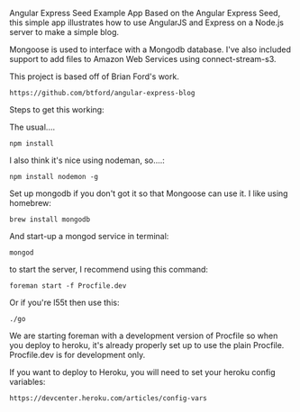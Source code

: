 Angular Express Seed Example App
Based on the Angular Express Seed, this simple app illustrates how to use AngularJS and Express on a Node.js server to make a simple blog.

Mongoose is used to interface with a Mongodb database. I've also included support to add files to Amazon Web Services using connect-stream-s3.

This project is based off of Brian Ford's work. 

	https://github.com/btford/angular-express-blog

Steps to get this working:

The usual....

	npm install 
	
I also think it's nice using nodeman, so....:

	npm install nodemon -g
	
Set up mongodb if you don't got it so that Mongoose can use it. I like using homebrew:

	brew install mongodb

And start-up a mongod service in terminal:

	mongod
	
to start the server, I recommend using this command:

	foreman start -f Procfile.dev

Or if you're l55t then use this:

	./go

We are starting foreman with a development version of Procfile so when you deploy to heroku, it's already properly set up to use the plain Procfile. Procfile.dev is for development only. 

If you want to deploy to Heroku, you will need to set your heroku config  variables:

	https://devcenter.heroku.com/articles/config-vars




